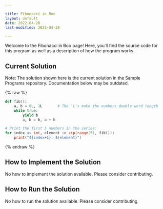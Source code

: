 ```yaml
---

title: Fibonacci in Boo
layout: default
date: 2022-04-28
last-modified: 2022-04-28

---
```


Welcome to the Fibonacci in Boo page! Here, you'll find the source code for this program as well as a description of how the program works.

## Current Solution

Note: The solution shown here is the current solution in the Sample Programs repository. Documentation below may be outdated.

{% raw %}

```Boo
def fib():
    a, b = 0L, 1L       # The 'L's make the numbers double word length (typically 64 bits)
    while true:
        yield b
        a, b = b, a + b

# Print the first 5 numbers in the series:
for index as int, element in zip(range(5), fib()):
    print("${index+1}: ${element}")

```

{% endraw %}

## How to Implement the Solution

No how to implement the solution available. Please consider contributing.

## How to Run the Solution

No how to run the solution available. Please consider contributing.